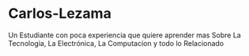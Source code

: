 # Carlos-Lezama
Un Estudiante con poca experiencia que quiere aprender mas Sobre La Tecnologia, La Electrónica, La Computacion y todo lo Relacionado
